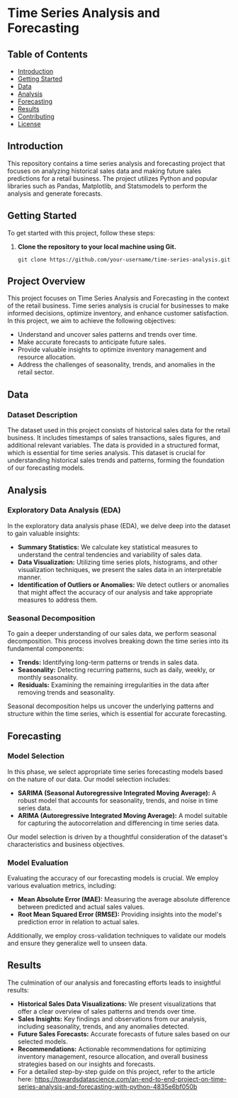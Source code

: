 # Time Series Analysis and Forecasting

## Table of Contents
- [Introduction](#introduction)
- [Getting Started](#getting-started)
- [Data](#data)
- [Analysis](#analysis)
- [Forecasting](#forecasting)
- [Results](#results)
- [Contributing](#contributing)
- [License](#license)

## Introduction

This repository contains a time series analysis and forecasting project that focuses on analyzing historical sales data and making future sales predictions for a retail business. The project utilizes Python and popular libraries such as Pandas, Matplotlib, and Statsmodels to perform the analysis and generate forecasts.

## Getting Started

To get started with this project, follow these steps:

1. **Clone the repository to your local machine using Git.**
   ```shell
   git clone https://github.com/your-username/time-series-analysis.git
## Project Overview

This project focuses on Time Series Analysis and Forecasting in the context of the retail business. Time series analysis is crucial for businesses to make informed decisions, optimize inventory, and enhance customer satisfaction. In this project, we aim to achieve the following objectives:

- Understand and uncover sales patterns and trends over time.
- Make accurate forecasts to anticipate future sales.
- Provide valuable insights to optimize inventory management and resource allocation.
- Address the challenges of seasonality, trends, and anomalies in the retail sector.

## Data

### Dataset Description

The dataset used in this project consists of historical sales data for the retail business. It includes timestamps of sales transactions, sales figures, and additional relevant variables. The data is provided in a structured format, which is essential for time series analysis. This dataset is crucial for understanding historical sales trends and patterns, forming the foundation of our forecasting models.

## Analysis

### Exploratory Data Analysis (EDA)

In the exploratory data analysis phase (EDA), we delve deep into the dataset to gain valuable insights:

- **Summary Statistics:** We calculate key statistical measures to understand the central tendencies and variability of sales data.
- **Data Visualization:** Utilizing time series plots, histograms, and other visualization techniques, we present the sales data in an interpretable manner.
- **Identification of Outliers or Anomalies:** We detect outliers or anomalies that might affect the accuracy of our analysis and take appropriate measures to address them.

### Seasonal Decomposition

To gain a deeper understanding of our sales data, we perform seasonal decomposition. This process involves breaking down the time series into its fundamental components:

- **Trends:** Identifying long-term patterns or trends in sales data.
- **Seasonality:** Detecting recurring patterns, such as daily, weekly, or monthly seasonality.
- **Residuals:** Examining the remaining irregularities in the data after removing trends and seasonality.

Seasonal decomposition helps us uncover the underlying patterns and structure within the time series, which is essential for accurate forecasting.

## Forecasting

### Model Selection

In this phase, we select appropriate time series forecasting models based on the nature of our data. Our model selection includes:

- **SARIMA (Seasonal Autoregressive Integrated Moving Average):** A robust model that accounts for seasonality, trends, and noise in time series data.
- **ARIMA (Autoregressive Integrated Moving Average):** A model suitable for capturing the autocorrelation and differencing in time series data.

Our model selection is driven by a thoughtful consideration of the dataset's characteristics and business objectives.

### Model Evaluation

Evaluating the accuracy of our forecasting models is crucial. We employ various evaluation metrics, including:

- **Mean Absolute Error (MAE):** Measuring the average absolute difference between predicted and actual sales values.
- **Root Mean Squared Error (RMSE):** Providing insights into the model's prediction error in relation to actual sales.

Additionally, we employ cross-validation techniques to validate our models and ensure they generalize well to unseen data.

## Results

The culmination of our analysis and forecasting efforts leads to insightful results:

- **Historical Sales Data Visualizations:** We present visualizations that offer a clear overview of sales patterns and trends over time.
- **Sales Insights:** Key findings and observations from our analysis, including seasonality, trends, and any anomalies detected.
- **Future Sales Forecasts:** Accurate forecasts of future sales based on our selected models.
- **Recommendations:** Actionable recommendations for optimizing inventory management, resource allocation, and overall business strategies based on our insights and forecasts.
- For a detailed step-by-step guide on this project, refer to the article here: https://towardsdatascience.com/an-end-to-end-project-on-time-series-analysis-and-forecasting-with-python-4835e6bf050b

